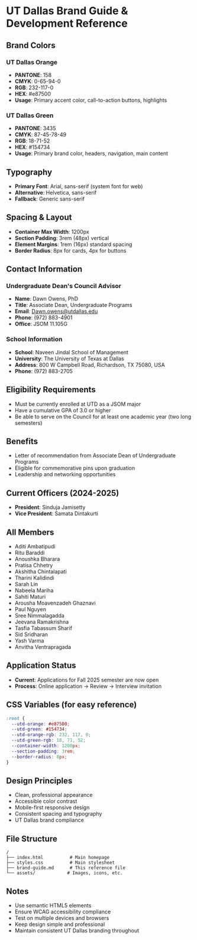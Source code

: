 # UT Dallas Brand Guide & Development Reference

## Brand Colors

### UT Dallas Orange
- **PANTONE**: 158
- **CMYK**: 0-65-94-0
- **RGB**: 232-117-0
- **HEX**: #e87500
- **Usage**: Primary accent color, call-to-action buttons, highlights

### UT Dallas Green
- **PANTONE**: 3435
- **CMYK**: 87-45-78-49
- **RGB**: 18-71-52
- **HEX**: #154734
- **Usage**: Primary brand color, headers, navigation, main content

## Typography
- **Primary Font**: Arial, sans-serif (system font for web)
- **Alternative**: Helvetica, sans-serif
- **Fallback**: Generic sans-serif

## Spacing & Layout
- **Container Max Width**: 1200px
- **Section Padding**: 3rem (48px) vertical
- **Element Margins**: 1rem (16px) standard spacing
- **Border Radius**: 8px for cards, 4px for buttons

## Contact Information

### Undergraduate Dean's Council Advisor
- **Name**: Dawn Owens, PhD
- **Title**: Associate Dean, Undergraduate Programs
- **Email**: Dawn.owens@utdallas.edu
- **Phone**: (972) 883-4901
- **Office**: JSOM 11.105G

### School Information
- **School**: Naveen Jindal School of Management
- **University**: The University of Texas at Dallas
- **Address**: 800 W Campbell Road, Richardson, TX 75080, USA
- **Phone**: (972) 883-2705

## Eligibility Requirements
- Must be currently enrolled at UTD as a JSOM major
- Have a cumulative GPA of 3.0 or higher
- Be able to serve on the Council for at least one academic year (two long semesters)

## Benefits
- Letter of recommendation from Associate Dean of Undergraduate Programs
- Eligible for commemorative pins upon graduation
- Leadership and networking opportunities

## Current Officers (2024-2025)
- **President**: Sinduja Jamisetty
- **Vice President**: Samata Dintakurti

## All Members
- Aditi Ambatipudi
- Ritu Baraddi
- Anoushka Bharara
- Pratisa Chhetry
- Akshitha Chintalapati
- Tharini Kalidindi
- Sarah Lin
- Nabeela Mariha
- Sahiti Maturi
- Arousha Moavenzadeh Ghaznavi
- Paul Nguyen
- Sree Nimmalagadda
- Jeevana Ramakrishna
- Tasfia Tabassum Sharif
- Sid Sridharan
- Yash Varma
- Anvitha Ventrapragada

## Application Status
- **Current**: Applications for Fall 2025 semester are now open
- **Process**: Online application → Review → Interview invitation

## CSS Variables (for easy reference)
```css
:root {
  --utd-orange: #e87500;
  --utd-green: #154734;
  --utd-orange-rgb: 232, 117, 0;
  --utd-green-rgb: 18, 71, 52;
  --container-width: 1200px;
  --section-padding: 3rem;
  --border-radius: 8px;
}
```

## Design Principles
- Clean, professional appearance
- Accessible color contrast
- Mobile-first responsive design
- Consistent spacing and typography
- UT Dallas brand compliance

## File Structure
```
/
├── index.html          # Main homepage
├── styles.css          # Main stylesheet
├── brand-guide.md      # This reference file
└── assets/            # Images, icons, etc.
```

## Notes
- Use semantic HTML5 elements
- Ensure WCAG accessibility compliance
- Test on multiple devices and browsers
- Keep design simple and professional
- Maintain consistent UT Dallas branding throughout
